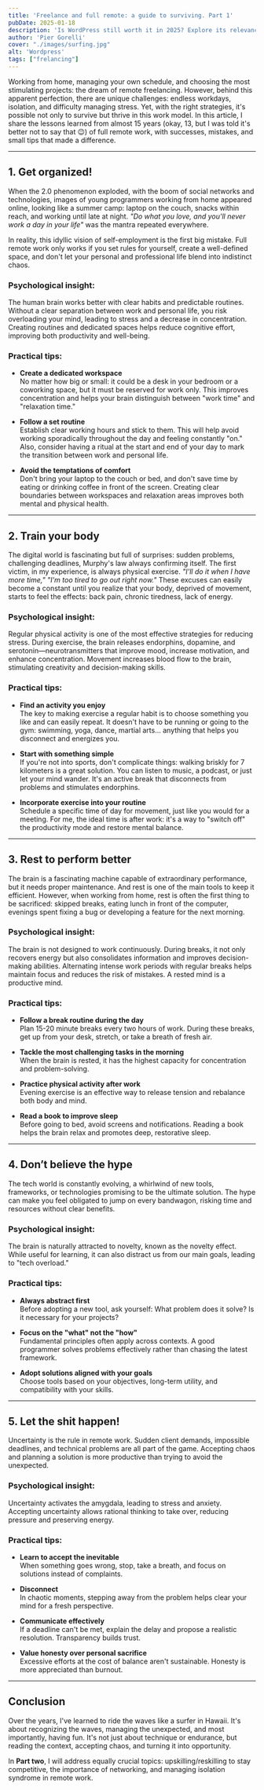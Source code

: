 ```yaml
---
title: 'Freelance and full remote: a guide to surviving. Part 1'
pubDate: 2025-01-18
description: 'Is WordPress still worth it in 2025? Explore its relevance, technical viability, alternatives like Laravel, JamStack, and the rise of Drupal CMS.'
author: 'Pier Gorelli'
cover: "./images/surfing.jpg"
alt: 'Wordpress'
tags: ["frelancing"]
---
```

Working from home, managing your own schedule, and choosing the most stimulating projects: the dream of remote freelancing. However, behind this apparent perfection, there are unique challenges: endless workdays, isolation, and difficulty managing stress. Yet, with the right strategies, it's possible not only to survive but thrive in this work model. In this article, I share the lessons learned from almost 15 years (okay, 13, but I was told it's better not to say that 😉) of full remote work, with successes, mistakes, and small tips that made a difference.

---

## 1. Get organized!

When the 2.0 phenomenon exploded, with the boom of social networks and technologies, images of young programmers working from home appeared online, looking like a summer camp: laptop on the couch, snacks within reach, and working until late at night. _"Do what you love, and you'll never work a day in your life"_ was the mantra repeated everywhere.

In reality, this idyllic vision of self-employment is the first big mistake. Full remote work only works if you set rules for yourself, create a well-defined space, and don't let your personal and professional life blend into indistinct chaos.

### Psychological insight:
The human brain works better with clear habits and predictable routines. Without a clear separation between work and personal life, you risk overloading your mind, leading to stress and a decrease in concentration. Creating routines and dedicated spaces helps reduce cognitive effort, improving both productivity and well-being.

### Practical tips:
- **Create a dedicated workspace**  
  No matter how big or small: it could be a desk in your bedroom or a coworking space, but it must be reserved for work only. This improves concentration and helps your brain distinguish between "work time" and "relaxation time."
  
- **Follow a set routine**  
  Establish clear working hours and stick to them. This will help avoid working sporadically throughout the day and feeling constantly "on." Also, consider having a ritual at the start and end of your day to mark the transition between work and personal life.
  
- **Avoid the temptations of comfort**  
  Don't bring your laptop to the couch or bed, and don't save time by eating or drinking coffee in front of the screen. Creating clear boundaries between workspaces and relaxation areas improves both mental and physical health.

---

## 2. Train your body

The digital world is fascinating but full of surprises: sudden problems, challenging deadlines, Murphy's law always confirming itself. The first victim, in my experience, is always physical exercise. _"I'll do it when I have more time,"_ _"I'm too tired to go out right now."_ These excuses can easily become a constant until you realize that your body, deprived of movement, starts to feel the effects: back pain, chronic tiredness, lack of energy.

### Psychological insight:
Regular physical activity is one of the most effective strategies for reducing stress. During exercise, the brain releases endorphins, dopamine, and serotonin—neurotransmitters that improve mood, increase motivation, and enhance concentration. Movement increases blood flow to the brain, stimulating creativity and decision-making skills.

### Practical tips:
- **Find an activity you enjoy**  
  The key to making exercise a regular habit is to choose something you like and can easily repeat. It doesn't have to be running or going to the gym: swimming, yoga, dance, martial arts... anything that helps you disconnect and energizes you.
  
- **Start with something simple**  
  If you're not into sports, don't complicate things: walking briskly for 7 kilometers is a great solution. You can listen to music, a podcast, or just let your mind wander. It's an active break that disconnects from problems and stimulates endorphins.
  
- **Incorporate exercise into your routine**  
  Schedule a specific time of day for movement, just like you would for a meeting. For me, the ideal time is after work: it's a way to "switch off" the productivity mode and restore mental balance.

---

## 3. Rest to perform better

The brain is a fascinating machine capable of extraordinary performance, but it needs proper maintenance. And rest is one of the main tools to keep it efficient. However, when working from home, rest is often the first thing to be sacrificed: skipped breaks, eating lunch in front of the computer, evenings spent fixing a bug or developing a feature for the next morning.

### Psychological insight:
The brain is not designed to work continuously. During breaks, it not only recovers energy but also consolidates information and improves decision-making abilities. Alternating intense work periods with regular breaks helps maintain focus and reduces the risk of mistakes. A rested mind is a productive mind.

### Practical tips:
- **Follow a break routine during the day**  
  Plan 15-20 minute breaks every two hours of work. During these breaks, get up from your desk, stretch, or take a breath of fresh air.
  
- **Tackle the most challenging tasks in the morning**  
  When the brain is rested, it has the highest capacity for concentration and problem-solving.
  
- **Practice physical activity after work**  
  Evening exercise is an effective way to release tension and rebalance both body and mind.
  
- **Read a book to improve sleep**  
  Before going to bed, avoid screens and notifications. Reading a book helps the brain relax and promotes deep, restorative sleep.

---

## 4. Don’t believe the hype

The tech world is constantly evolving, a whirlwind of new tools, frameworks, or technologies promising to be the ultimate solution. The hype can make you feel obligated to jump on every bandwagon, risking time and resources without clear benefits.

### Psychological insight:
The brain is naturally attracted to novelty, known as the novelty effect. While useful for learning, it can also distract us from our main goals, leading to "tech overload."

### Practical tips:
- **Always abstract first**  
  Before adopting a new tool, ask yourself: What problem does it solve? Is it necessary for your projects?
  
- **Focus on the "what" not the "how"**  
  Fundamental principles often apply across contexts. A good programmer solves problems effectively rather than chasing the latest framework.
  
- **Adopt solutions aligned with your goals**  
  Choose tools based on your objectives, long-term utility, and compatibility with your skills.

---

## 5. Let the shit happen!

Uncertainty is the rule in remote work. Sudden client demands, impossible deadlines, and technical problems are all part of the game. Accepting chaos and planning a solution is more productive than trying to avoid the unexpected.

### Psychological insight:
Uncertainty activates the amygdala, leading to stress and anxiety. Accepting uncertainty allows rational thinking to take over, reducing pressure and preserving energy.

### Practical tips:
- **Learn to accept the inevitable**  
  When something goes wrong, stop, take a breath, and focus on solutions instead of complaints.
  
- **Disconnect**  
  In chaotic moments, stepping away from the problem helps clear your mind for a fresh perspective.
  
- **Communicate effectively**  
  If a deadline can't be met, explain the delay and propose a realistic resolution. Transparency builds trust.
  
- **Value honesty over personal sacrifice**  
  Excessive efforts at the cost of balance aren't sustainable. Honesty is more appreciated than burnout.

---

## Conclusion

Over the years, I've learned to ride the waves like a surfer in Hawaii. It's about recognizing the waves, managing the unexpected, and most importantly, having fun. It's not just about technique or endurance, but reading the context, accepting chaos, and turning it into opportunity.

In **Part two**, I will address equally crucial topics: upskilling/reskilling to stay competitive, the importance of networking, and managing isolation syndrome in remote work.
